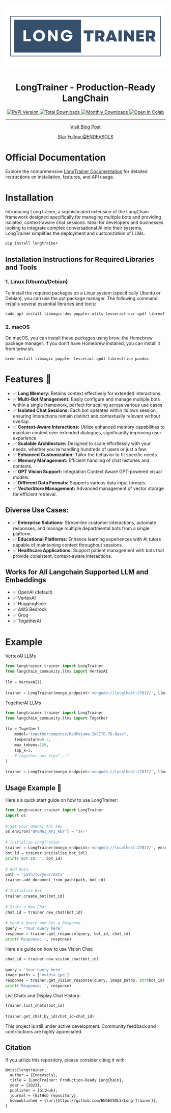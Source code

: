 <p align="center">
  <img src="https://github.com/ENDEVSOLS/Long-Trainer/blob/master/assets/longtrainer-logo.png?raw=true" alt="LongTrainer Logo">
</p>

<h1 align="center">LongTrainer - Production-Ready LangChain</h1>

<p align="center">
  <a href="https://pypi.org/project/longtrainer/">
    <img src="https://img.shields.io/pypi/v/longtrainer" alt="PyPI Version">
  </a>
  <a href="https://pepy.tech/project/longtrainer">
    <img src="https://static.pepy.tech/badge/longtrainer" alt="Total Downloads">
  </a>
  <a href="https://pepy.tech/project/longtrainer">
    <img src="https://static.pepy.tech/badge/longtrainer/month" alt="Monthly Downloads">
  </a>
  <a href="https://colab.research.google.com/drive/1HE30D5q5onD8sfS50-06XPDXnbdvnjIy?usp=sharing">
    <img src="https://colab.research.google.com/assets/colab-badge.svg" alt="Open in Colab">
  </a>
</p>
<hr />
<p align="center">
  <a href="https://endevsols.com/longtrainer-the-next-evolution-in-production-ready-langchain-frameworks/">
    Visit Blog Post
  </a>
</p>

<p align="center">
  <a class="github-button" href="https://github.com/ENDEVSOLS/Long-Trainer" data-color-scheme="no-preference: light; light: light; dark: dark;" data-size="large" data-show-count="true" aria-label="Star ENDEVSOLS/Long-Trainer on GitHub">Star</a>
  <a class="github-button" href="https://github.com/ENDEVSOLS" data-color-scheme="no-preference: light; light: light; dark: dark;" data-size="large" data-show-count="true" aria-label="Follow @ENDEVSOLS on GitHub">Follow @ENDEVSOLS</a>
</p>


# Official Documentation

Explore the comprehensive [LongTrainer Documentation](https://endevsols.github.io/Long-Trainer/) for detailed
instructions on installation, features, and API usage.

# Installation

Introducing LongTrainer, a sophisticated extension of the LangChain framework designed specifically for managing
multiple bots and providing isolated, context-aware chat sessions. Ideal for developers and businesses looking to
integrate complex conversational AI into their systems, LongTrainer simplifies the deployment and customization of LLMs.

```markdown
pip install longtrainer
```

## Installation Instructions for Required Libraries and Tools

### 1. Linux (Ubuntu/Debian)

To install the required packages on a Linux system (specifically Ubuntu or Debian), you can use the apt package manager.
The following command installs several essential libraries and tools:

```markdown
sudo apt install libmagic-dev poppler-utils tesseract-ocr qpdf libreoffice pandoc
```

### 2. macOS

On macOS, you can install these packages using brew, the Homebrew package manager. If you don't have Homebrew installed,
you can install it from brew.sh.

```markdown
brew install libmagic poppler tesseract qpdf libreoffice pandoc
```

# Features 🌟

- ✅ **Long Memory:** Retains context effectively for extended interactions.
- ✅ **Multi-Bot Management:** Easily configure and manage multiple bots within a single framework, perfect for scaling
  across various use cases
- ✅ **Isolated Chat Sessions:** Each bot operates within its own session, ensuring interactions remain distinct and
  contextually relevant without overlap.
- ✅ **Context-Aware Interactions:**  Utilize enhanced memory capabilities to maintain context over extended dialogues,
  significantly improving user experience
- ✅ **Scalable Architecture:** Designed to scale effortlessly with your needs, whether you're handling hundreds of users
  or just a few.
- ✅ **Enhanced Customization:** Tailor the behavior to fit specific needs.
- ✅ **Memory Management:** Efficient handling of chat histories and contexts.
- ✅ **GPT Vision Support:** Integration Context Aware GPT-powered visual models.
- ✅ **Different Data Formats:** Supports various data input formats.
- ✅ **VectorStore Management:** Advanced management of vector storage for efficient retrieval.

## Diverse Use Cases:

- ✅ **Enterprise Solutions:** Streamline customer interactions, automate responses, and manage multiple departmental
  bots from a single platform.
- ✅ **Educational Platforms:** Enhance learning experiences with AI tutors capable of maintaining context throughout
  sessions.
- ✅ **Healthcare Applications:** Support patient management with bots that provide consistent, context-aware
  interactions.

## Works for All Langchain Supported LLM and Embeddings

- ✅ OpenAI (default)
- ✅ VertexAI
- ✅ HuggingFace
- ✅ AWS Bedrock
- ✅ Groq
- ✅ TogetherAI

# Example

VertexAI LLMs

```python
from longtrainer.trainer import LongTrainer
from langchain_community.llms import VertexAI

llm = VertexAI()

trainer = LongTrainer(mongo_endpoint='mongodb://localhost:27017/', llm=llm)
```

TogetherAI LLMs

```python
from longtrainer.trainer import LongTrainer
from langchain_community.llms import Together

llm = Together(
    model="togethercomputer/RedPajama-INCITE-7B-Base",
    temperature=0.7,
    max_tokens=128,
    top_k=1,
    # together_api_key="..."
)

trainer = LongTrainer(mongo_endpoint='mongodb://localhost:27017/', llm=llm)

```

## Usage Example 🚀

Here's a quick start guide on how to use LongTrainer:

```python
from longtrainer.trainer import LongTrainer
import os

# Set your OpenAI API key
os.environ["OPENAI_API_KEY"] = "sk-"

# Initialize LongTrainer
trainer = LongTrainer(mongo_endpoint='mongodb://localhost:27017/', ensemble=True, encrypt_chats=True)
bot_id = trainer.initialize_bot_id()
print('Bot ID: ', bot_id)

# Add Data
path = 'path/to/your/data'
trainer.add_document_from_path(path, bot_id)

# Initialize Bot
trainer.create_bot(bot_id)

# Start a New Chat
chat_id = trainer.new_chat(bot_id)

# Send a Query and Get a Response
query = 'Your query here'
response = trainer.get_response(query, bot_id, chat_id)
print('Response: ', response)
  ```

Here's a guide on how to use Vision Chat:

```python
chat_id = trainer.new_vision_chat(bot_id)

query = 'Your query here'
image_paths = ['nvidia.jpg']
response = trainer.get_vision_response(query, image_paths, str(bot_id), str(vision_id))
print('Response: ', response)
```

List Chats and Display Chat History:

```python
trainer.list_chats(bot_id)

trainer.get_chat_by_id(chat_id=chat_id)
```

This project is still under active development. Community feedback and contributions are highly appreciated.

## Citation

If you utilize this repository, please consider citing it with:

```
@misc{longtrainer,
  author = {Endevsols},
  title = {LongTrainer: Production-Ready LangChain},
  year = {2023},
  publisher = {GitHub},
  journal = {GitHub repository},
  howpublished = {\url{https://github.com/ENDEVSOLS/Long-Trainer}},
}
```

